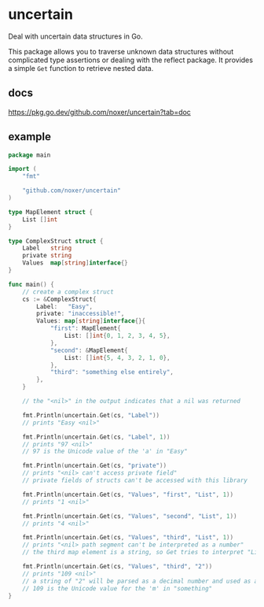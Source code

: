 # uncertain
Deal with uncertain data structures in Go.

This package allows you to traverse unknown data structures without complicated type assertions or dealing with the reflect package. It provides a simple `Get` function to retrieve nested data.

## docs
https://pkg.go.dev/github.com/noxer/uncertain?tab=doc

## example

```go
package main

import (
	"fmt"

	"github.com/noxer/uncertain"
)

type MapElement struct {
	List []int
}

type ComplexStruct struct {
	Label   string
	private string
	Values  map[string]interface{}
}

func main() {
	// create a complex struct
	cs := &ComplexStruct{
		Label:   "Easy",
		private: "inaccessible!",
		Values: map[string]interface{}{
			"first": MapElement{
				List: []int{0, 1, 2, 3, 4, 5},
			},
			"second": &MapElement{
				List: []int{5, 4, 3, 2, 1, 0},
			},
			"third": "something else entirely",
		},
	}

	// the "<nil>" in the output indicates that a nil was returned

	fmt.Println(uncertain.Get(cs, "Label"))
	// prints "Easy <nil>"

	fmt.Println(uncertain.Get(cs, "Label", 1))
	// prints "97 <nil>"
	// 97 is the Unicode value of the 'a' in "Easy"

	fmt.Println(uncertain.Get(cs, "private"))
	// prints "<nil> can't access private field"
	// private fields of structs can't be accessed with this library

	fmt.Println(uncertain.Get(cs, "Values", "first", "List", 1))
	// prints "1 <nil>"

	fmt.Println(uncertain.Get(cs, "Values", "second", "List", 1))
	// prints "4 <nil>"

	fmt.Println(uncertain.Get(cs, "Values", "third", "List", 1))
	// prints "<nil> path segment can't be interpreted as a number"
	// the third map element is a string, so Get tries to interpret "List" as an index for the string

	fmt.Println(uncertain.Get(cs, "Values", "third", "2"))
	// prints "109 <nil>"
	// a string of "2" will be parsed as a decimal number and used as an index for the string
	// 109 is the Unicode value for the 'm' in "something"
}
```
